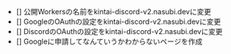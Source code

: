 - [] 公開Workersの名前をkintai-discord-v2.nasubi.devに変更
- [] GoogleのOAuthの設定をkintai-discord-v2.nasubi.devに変更
- [] DiscordのOAuthの設定をkintai-discord-v2.nasubi.devに変更
- [] Googleに申請してなんていうかわからないページを作成